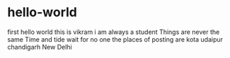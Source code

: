 # hello-world
first hello world
this is vikram
i am always a student
Things are never the same
Time and tide wait for no one
the places of posting are
kota
udaipur
chandigarh
New Delhi
